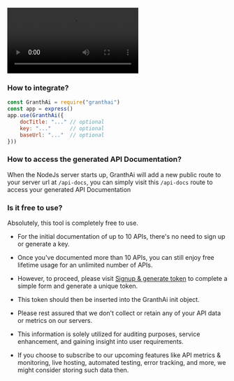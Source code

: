 

![](https://github.com/omkarajagunde/granthai/blob/master/generators/nodejs/GranthAi.mov)

### How to integrate?
```js
const GranthAi = require("granthai")
const app = express()
app.use(GranthAi({ 
    docTitle: "..." // optional
    key: "..."      // optional
    baseUrl: "..."  // optional
}))
```

### How to access the generated API Documentation?
When the NodeJs server starts up, GranthAi will add a new public route to your server url at `/api-docs`, you can simply visit this `/api-docs` route to access your generated API Documentation


### Is it free to use? 

Absolutely, this tool is completely free to use.

- For the initial documentation of up to 10 APIs, there's no need to sign up or generate a key.

- Once you've documented more than 10 APIs, you can still enjoy free lifetime usage for an unlimited number of APIs. 
- However, to proceed, please visit [Signup & generate token](https://granthai.com/signup) to complete a simple form and generate a unique token. 
- This token should then be inserted into the GranthAi init object. 
- Please rest assured that we don't collect or retain any of your API data or metrics on our servers. 
- This information is solely utilized for auditing purposes, service enhancement, and gaining insight into user requirements. 
- If you choose to subscribe to our upcoming features like API metrics & monitoring, live hosting, automated testing, error tracking, and more, we might consider storing such data then.


